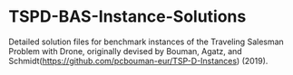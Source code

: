 # TSPD-BAS-Instance-Solutions
Detailed solution files for benchmark instances of the Traveling Salesman Problem with Drone, originally devised by Bouman, Agatz, and Schmidt(https://github.com/pcbouman-eur/TSP-D-Instances) (2019).

